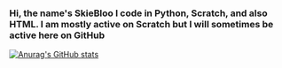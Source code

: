 ### Hi, the name's SkieBloo I code in Python, Scratch, and also HTML.  I am mostly active on Scratch but I will sometimes be active here on GitHub
[![Anurag's GitHub stats](https://github-readme-stats.vercel.app/api?username=SkieBloo)](https://github.com/anuraghazra/github-readme-stats)
<!--
**SkieBloo/SkieBloo** is a ✨ _special_ ✨ repository because its `README.md` (this file) appears on your GitHub profile.

Here are some ideas to get you started:

- 🔭 I’m currently working on ...
- 🌱 I’m currently learning ...
- 👯 I’m looking to collaborate on ...
- 🤔 I’m looking for help with ...
- 💬 Ask me about ...
- 📫 How to reach me: ...
- 😄 Pronouns: ...
- ⚡ Fun fact: ...
-->
